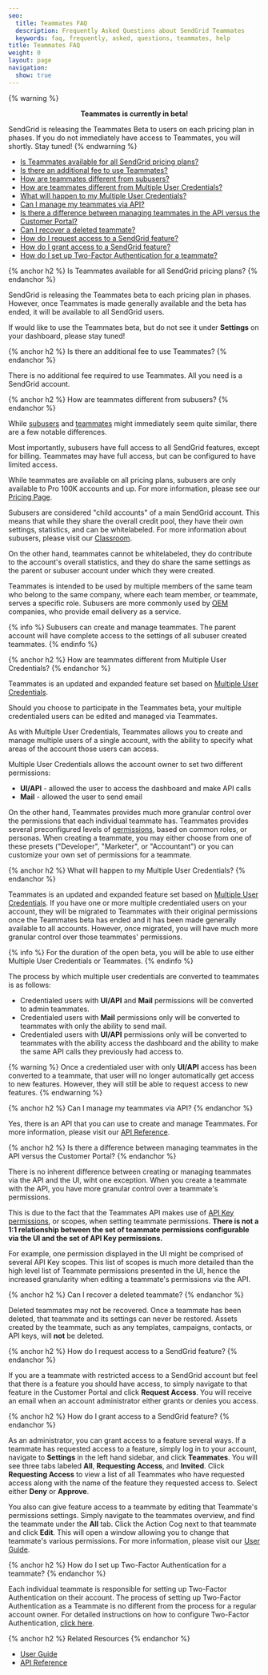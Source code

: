 ```yaml
---
seo:
  title: Teammates FAQ
  description: Frequently Asked Questions about SendGrid Teammates
  keywords: faq, frequently, asked, questions, teammates, help
title: Teammates FAQ
weight: 0
layout: page
navigation:
  show: true
---
```


{% warning %}
<center><strong>Teammates is currently in beta!</strong></center>

SendGrid is releasing the Teammates Beta to users on each pricing plan in phases. If you do not immediately have access to Teammates, you will shortly. Stay tuned!
{% endwarning %}

* [Is Teammates available for all SendGrid pricing plans?]()
* [Is there an additional fee to use Teammates?]()
* [How are teammates different from subusers?]()
* [How are teammates different from Multiple User Credentials?]()
* [What will happen to my Multiple User Credentials?]()
* [Can I manage my teammates via API?]()
* [Is there a difference between managing teammates in the API versus the Customer Portal?]()
* [Can I recover a deleted teammate?]()
* [How do I request access to a SendGrid feature?]()
* [How do I grant access to a SendGrid feature?]()
* [How do I set up Two-Factor Authentication for a teammate?]()

{% anchor h2 %}
Is Teammates available for all SendGrid pricing plans?
{% endanchor %}

SendGrid is releasing the Teammates beta to each pricing plan in phases. However, once Teammates is made generally available and the beta has ended, it will be available to all SendGrid users.

If would like to use the Teammates beta, but do not see it under **Settings** on your dashboard, please stay tuned!

{% anchor h2 %}
Is there an additional fee to use Teammates?
{% endanchor %}

There is no additional fee required to use Teammates. All you need is a SendGrid account.

{% anchor h2 %}
How are teammates different from subusers?
{% endanchor %}

While [subusers]({{root_url}}/User_Guide/Settings/Subusers/index.html) and [teammates]({{root_url}}/User_Guide/Settings/teammates.html) might immediately seem quite similar, there are a few notable differences.

Most importantly, subusers have full access to all SendGrid features, except for billing. Teammates may have full access, but can be configured to have limited access.

While teammates are available on all pricing plans, subusers are only available to Pro 100K accounts and up. For more information, please see our [Pricing Page](https://sendgrid.com/pricing/).

Subusers are considered "child accounts" of a main SendGrid account. This means that while they share the overall credit pool, they have their own settings, statistics, and can be whitelabeled. For more information about subusers, please visit our [Classroom]({{root_url}}/Classroom/Basics/Account/what_are_subusers.html).

On the other hand, teammates cannot be whitelabeled, they do contribute to the account's overall statistics, and they do share the same settings as the parent or subuser account under which they were created.

Teammates is intended to be used by multiple members of the same team who belong to the same company, where each team member, or teammate, serves a specific role. Subusers are more commonly used by [OEM]({{root_url}}/Classroom/Basics/Misc/sendgrid_oem_process.html) companies, who provide email delivery as a service.

{% info %}
Subusers can create and manage teammates. The parent account will have complete access to the settings of all subuser created teammates.
{% endinfo %}

{% anchor h2 %}
How are teammates different from Multiple User Credentials?
{% endanchor %}

Teammates is an updated and expanded feature set based on [Multiple User Credentials]({{root_url}}/User_Guide/Settings/credentials.html).

Should you choose to participate in the Teammates beta, your multiple credentialed users can be edited and managed via Teammates.

As with Multiple User Credentials, Teammates allows you to create and manage multiple users of a single account, with the ability to specify what areas of the account those users can access.

Multiple User Credentials allows the account owner to set two different permissions:

* **UI/API** - allowed the user to access the dashboard and make API calls
* **Mail** - allowed the user to send email

On the other hand, Teammates provides much more granular control over the permissions that each individual teammate has. Teammates provides several preconfigured levels of [permissions]({{root_url}}/User_Guide/Settings/teammates.html#-Teammate-Permissions), based on common roles, or personas. When creating a teammate, you may either choose from one of these presets ("Developer", "Marketer", or "Accountant") or you can customize your own set of permissions for a teammate.

{% anchor h2 %}
What will happen to my Multiple User Credentials?
{% endanchor %}

Teammates is an updated and expanded feature set based on [Multiple User Credentials]({{root_url}}/User_Guide/Settings/credentials.html). If you have one or more multiple credentialed users on your account, they will be migrated to Teammates with their original permissions once the Teammates beta has ended and it has been made generally available to all accounts. However, once migrated, you will have much more granular control over those teammates' permissions.

{% info %}
For the duration of the open beta, you will be able to use either Multiple User Credentials or Teammates.
{% endinfo %}

The process by which multiple user credentials are converted to teammates is as follows:
* Credentialed users with **UI/API** and **Mail** permissions will be converted to admin teammates.
* Credentialed users with **Mail** permissions only will be converted to teammates with only the ability to send mail.
* Credentialed users with **UI/API** permissions only will be converted to teammates with the ability access the dashboard and the ability to make the same API calls they previously had access to.

{% warning %}
Once a credentialed user with only **UI/API** access has been converted to a teammate, that user will no longer automatically get access to new features. However, they will still be able to request access to new features.
{% endwarning %}

{% anchor h2 %}
Can I manage my teammates via API?
{% endanchor %}

Yes, there is an API that you can use to create and manage Teammates. For more information, please visit our [API Reference]({{root_url}}/API_Reference/Web_API_v3/teammates.html).

{% anchor h2 %}
Is there a difference between managing teammates in the API versus the Customer Portal?
{% endanchor %}

There is no inherent difference between creating or managing teammates via the API and the UI, wiht one exception. When you create a teammate with the API, you have more granular control over a teammate's permissions.

This is due to the fact that the Teammates API makes use of [API Key permissions]({{root_url}}/Classroom/Basics/API/api_key_permissions.html), or scopes, when setting teammate permissions. **There is not a 1:1 relationship between the set of teammate permissions configurable via the UI and the set of API Key permissions.**

For example, one permission displayed in the UI might be comprised of several API Key scopes. This list of scopes is much more detailed than the high level list of Teammate permissions presented in the UI, hence the increased granularity when editing a teammate's permissions via the API.

{% anchor h2 %}
Can I recover a deleted teammate?
{% endanchor %}

Deleted teammates may not be recovered. Once a teammate has been deleted, that teammate and its settings can never be restored. Assets created by the teammate, such as any templates, campaigns, contacts, or API keys, will **not** be deleted.

{% anchor h2 %}
How do I request access to a SendGrid feature?
{% endanchor %}

If you are a teammate with restricted access to a SendGrid account but feel that there is a feature you should have access, to simply navigate to that feature in the Customer Portal and click **Request Access**. You will receive an email when an account administrator either grants or denies you access.

{% anchor h2 %}
How do I grant access to a SendGrid feature?
{% endanchor %}

As an administrator, you can grant access to a feature several ways. If a teammate has requested access to a feature, simply log in to your account, navigate to **Settings** in the left hand sidebar, and click **Teammates**. You will see three tabs labeled **All**, **Requesting Access**, and **Invited**. Click **Requesting Access** to view a list of all Teammates who have requested access along with the name of the feature they requested access to. Select either **Deny** or **Approve**.

You also can give feature access to a teammate by editing that Teammate's permissions settings. Simply navigate to the teammates overview, and find the teammate under the **All** tab. Click the Action Cog next to that teammate and click **Edit**. This will open a window allowing you to change that teammate's various permissions. For more information, please visit our [User Guide]({{root_url}}/User_Guide/Settings/teammates.html).

{% anchor h2 %}
How do I set up Two-Factor Authentication for a teammate?
{% endanchor %}

Each individual teammate is responsible for setting up Two-Factor Authentication on their account. The process of setting up Two-Factor Authentication as a Teammate is no different from the process for a regular account owner. For detailed instructions on how to configure Two-Factor Authentication, [click here]({{root_url}}/User_Guide/Settings/two_factor_authentication.html).

{% anchor h2 %}
Related Resources
{% endanchor %}

* [User Guide]({{root_url}}/User_Guide/Settings/teammates.html)
* [API Reference]({{root_url}}/API_Reference/Web_API_v3/teammates.html)

